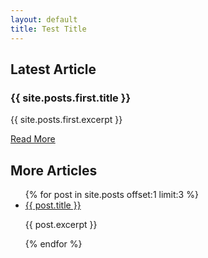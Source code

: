 ```yaml
---
layout: default
title: Test Title
---
```


<section>
    <h2>Latest Article</h2>
    <h3>{{ site.posts.first.title }}</h3>
    <p>{{ site.posts.first.excerpt }}</p>
    <a href="{{ site.posts.first.url }}">Read More</a>
</section>

<section class="c-more-posts">
    <h2 class="c-more-posts__headline">More Articles</h2>
    <ul class="c-more-posts__list">
        {% for post in site.posts offset:1 limit:3 %}
            <li class="c-more-posts__list-item">
                <a href="{{ post.url }}">{{ post.title }}</a>
                <p>{{ post.excerpt }}</p>
            </li>
        {% endfor %}
    </ul>
</section>
